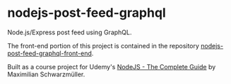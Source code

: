 # nodejs-post-feed-graphql

Node.js/Express post feed using GraphQL.

The front-end portion of this project is contained in the repository [nodejs-post-feed-graphql-front-end](https://github.com/nataliecardot/nodejs-post-feed-graphql-front-end).

Built as a course project for Udemy's [NodeJS - The Complete Guide](https://www.udemy.com/course/nodejs-the-complete-guide/) by Maximilian Schwarzmüller.
